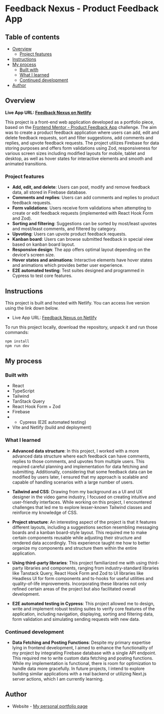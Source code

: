# Feedback Nexus - Product Feedback App

## Table of contents

- [Overview](#overview)
  - [Project features](#project-features)
- [Instructions](#instructions)
- [My process](#my-process)
  - [Built with](#built-with)
  - [What I learned](#what-i-learned)
  - [Continued development](#continued-development)
- [Author](#author)

## Overview

**Live App URL: [Feedback Nexus on Netlify](https://feedback-nexus.netlify.app/)**

This project is a front-end web application developed as a portfolio piece, based on the [Frontend Mentor - Product Feedback App](https://www.frontendmentor.io/challenges/product-feedback-app-wbvUYqjR6) challenge. The aim was to create a product feedback application where users can add, edit and delete feedback requests, sort and filter suggestions, add comments and replies, and upvote feedback requests. The project utilizes Firebase for data storing purposes and offers form validations using Zod, responsiveness for various screen sizes including modified layouts for mobile, tablet and desktop, as well as hover states for interactive elements and smooth and animated transitions.

### Project features

- **Add, edit, and delete**: Users can post, modify and remove feedback data, all stored in Firebase database.
- **Comments and replies**: Users can add comments and replies to product feedback requests.
- **Form validations**: Users receive form validations when attempting to create or edit feedback requests (implemented with React Hook Form and Zod).
- **Sorting and filtering**: Suggestions can be sorted by most/least upvotes and most/least comments, and filtered by category.
- **Upvoting**: Users can upvote product feedback requests.
- **Kanban board**: Users can browse submitted feedback in special view based on kanban board layout.
- **Responsive design**: The app offers optimal layout depending on the device's screen size.
- **Hover states and animations**: Interactive elements have hover states and animations which provides better user experience.
- **E2E automated testing**: Test suites designed and programmed in Cypress to test core features.

## Instructions

This project is built and hosted with Netlify. You can access live version using the link down below.

- Live App URL: [Feedback Nexus on Netlify](https://feedback-nexus.netlify.app/)

To run this project locally, download the repository, unpack it and run those commands:

```bash
npm install
npm run dev
```

## My process

### Built with

- React
- TypeScript
- Tailwind
- TanStack Query
- React Hook Form + Zod
- Firebase
- - Cypress (E2E automated testing)
- Vite and Netlify (build and deployment)

### What I learned

- **Advanced data structure**: In this project, I worked with a more advanced data structure where each feedback can have comments, replies to those comments, and upvotes from multiple users. This required careful planning and implementation for data fetching and submitting. Additionally, considering that some feedback data can be modified by users later, I ensured that my approach is scalable and capable of handling scenarios with a large number of users.

- **Tailwind and CSS**: Drawing from my background as a UI and UX designer in the video game industry, I focused on creating intuitive and user-friendly interfaces. While working on this project, I encountered challenges that led me to explore lesser-known Tailwind classes and reinforce my knowledge of CSS.

- **Project structure**: An interesting aspect of the project is that it features different layouts, including a suggestions section resembling messaging boards and a kanban board-style layout. This required me to make certain components reusable while adjusting their structure and rendered data accordingly. This experience taught me how to better organize my components and structure them within the entire application.

- **Using third-party libraries**: This project familiarized me with using third-party libraries and components, ranging from industry-standard libraries like Tanstack Query, React Hook Form and Zod to UI libraries like Headless UI for form components and ts-hooks for useful utilities and quality-of-life improvements. Incorporating these libraries not only refined certain areas of the project but also facilitated overall development.

- **E2E automated testing in Cypress**: This project allowed me to design, write and implement robust testing suites to verify core features of the application, including navigation, displaying, sorting and filtering data, form validation and simulating sending requests with new data.

### Continued development

- **Data Fetching and Posting Functions**: Despite my primary expertise lying in frontend development, I aimed to enhance the functionality of my project by integrating Firebase database with a single API endpoint. This required me to write custom data fetching and posting functions. While my implementation is functional, there is room for optimization to handle data more gracefully. In future projects, I intend to explore building similar applications with a real backend or utilizing Next.js server actions, which I am currently learning.


## Author

- Website - [My personal portfolio page](https://gd-portfolio.vercel.app/)
